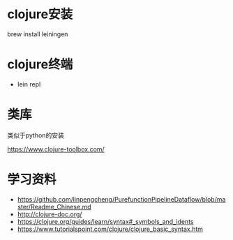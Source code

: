 # clojure安装
brew install leiningen

# clojure终端
- lein repl

# 类库
类似于python的安装

https://www.clojure-toolbox.com/

# 学习资料
- https://github.com/linpengcheng/PurefunctionPipelineDataflow/blob/master/Readme_Chinese.md
- http://clojure-doc.org/
- https://clojure.org/guides/learn/syntax#_symbols_and_idents
- https://www.tutorialspoint.com/clojure/clojure_basic_syntax.htm







